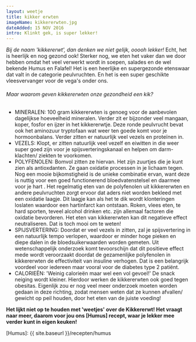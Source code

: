```yaml
---
layout: weetje
title: kikker erwten
imageName: kikkererwten.jpg
dateAdded: 15 NOV 2016
intro: Klinkt gek, is super lekker!
---
```


*Bij de naam 'kikkererwt', dan denken we niet gelijk, ooooh lekker!* Echt, het is heerlijk en nog gezond ook! Sterker nog, we eten het vaker dan we door hebben omdat het veel verwerkt wordt in soepen, salades en de wel bekende Humus en Falafel! Het is een heerlijke en supergezonde etenswaar dat valt in de categorie peulvruchten. En het is een super geschikte vleesvervanger voor de vega's onder ons.

###### Maar waarom geven kikkererwten onze gezondheid een kik?

* MINERALEN: 100 gram kikkererwten is genoeg voor de aanbevolen dagelijkse hoeveelheid mineralen. Verder zit er bijzonder veel mangaan, koper, fosfor en ijzer in het kikkererwtje. Deze ronde peulvrucht bevat ook het aminozuur tryptofaan wat weer ten goede komt voor je hormoonbalans. Verder zitten er natuurlijk veel vezels en proteïnen in.
* VEZELS: Klopt, er zitten natuurlijk veel vezelf en eiwitten in die weer super goed zijn voor je spijsverteringskanaal en helpen om darm- klachten/ ziekten te voorkomen.
* POLYFENOLEN: Bomvol zitten ze hiervan. Het zijn zuurtjes die je kunt zien als antioxdanten. Ze gaan oxidatie processen in je lichaam tegen. Nog een mooie bijkomstigheid is de unieke combinatie ervan, want deze is nuttig voor een goed functionerend bloedvatenstelsel en daarmee voor je hart . Het regelmatig eten van de polyfenolen uit kikkererwten en andere peulvruchten zorgt ervoor dat aders niet worden bekleed met een oxidatie laagje. Dit laagje kan als het te dik wordt klonteringen loslaten waardoor een hartinfarct kan ontstaan. Roken, vlees eten, te hard sporten, teveel alcohol drinken etc. zijn allemaal factoren die oxidatie bevorderen. Het eten van kikkererwten kan dit negatieve effect neutraliseren. Dat is toch mooi om te weten!
* SPIJSVERTERING: Doordat er veel vezels in zitten, zal je spijsvertering in een natuurlijk tempo verlopen, waardoor er minder hoge pieken en diepe dalen in de bloedsuikerwaarden worden gemeten. Uit wetenschappelijk onderzoek komt tevoorschijn dat dit positieve effect mede wordt veroorzaakt doordat de gezamenlijke polyfenolen in kikkererwten de effectiviteit van insuline verhogen. Dat is een belangrijk voordeel voor iedereen maar vooral voor de diabetes type 2 patiënt.
* CALORIEËN: 'Weinig calorieën maar wel een vol gevoel!' De snack neiging wordt kleiner. Hierdoor werken de kikkererwten ook goed tegen obesitas. Eigenlijk zou er nog veel meer onderzoek moeten worden gedaan in deze richting, zodat mensen weten dat ze kunnen afvallen/ gewicht op peil houden, door het eten van de juiste voeding!

**Het lijkt niet op te houden met 'weetjes' over de Kikkererwt! Het vraagt naar meer, daarom voor jou ons [Humus] recept, waar je lekker mee verder kunt in eigen keuken!**

[Humus]: {{ site.baseurl }}/recepten/humus
